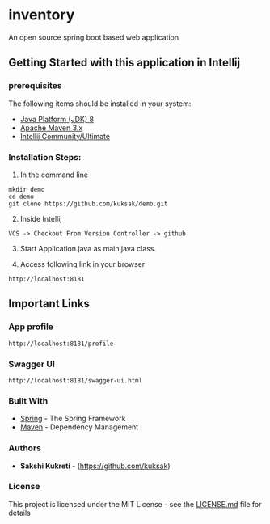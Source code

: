 # inventory
An open source spring boot based web application

## Getting Started with this application in Intellij

### prerequisites
The following items should be installed in your system:
* [Java Platform (JDK) 8](http://www.oracle.com/technetwork/java/javase/downloads/index.html)
* [Apache Maven 3.x](http://maven.apache.org/)
* [Intellij Community/Ultimate](https://www.jetbrains.com/idea/)

### Installation Steps:

1) In the command line
```
mkdir demo
cd demo
git clone https://github.com/kuksak/demo.git
```

2) Inside Intellij
```
VCS -> Checkout From Version Controller -> github
```

3) Start Application.java as main java class.

4) Access following link in your browser
```
http://localhost:8181 
```


## Important Links

### App profile 
```
http://localhost:8181/profile
```
### Swagger UI
```
http://localhost:8181/swagger-ui.html
```

### Built With

* [Spring](http://spring.io/) - The Spring Framework
* [Maven](https://maven.apache.org/) - Dependency Management

### Authors
* **Sakshi Kukreti** - (https://github.com/kuksak)

### License

This project is licensed under the MIT License - see the [LICENSE.md](https://github.com/kuksak/demo/blob/master/LICENSE) file for details



